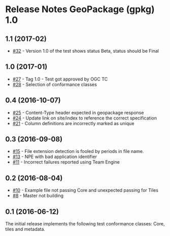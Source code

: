 # Release Notes GeoPackage (gpkg) 1.0

## 1.1 (2017-02)
   - [#32](https://github.com/opengeospatial/ets-gpkg10/issues/32) - Version 1.0 of the test shows status Beta, status should be Final
    
## 1.0 (2017-01)
   - [#27](https://github.com/opengeospatial/ets-gpkg10/issues/27) - Tag 1.0 - Test got approved by OGC TC
   - [#28](https://github.com/opengeospatial/ets-gpkg10/issues/28) - Selection of conformance classes
   
## 0.4 (2016-10-07)

  - [#25](https://github.com/opengeospatial/ets-gpkg10/issues/25) - Content-Type header expected in geopackage response
  - [#24](https://github.com/opengeospatial/ets-gpkg10/issues/24) - Update link on site/index to reference the correct specification
  - [#21](https://github.com/opengeospatial/ets-gpkg10/issues/21) - Column definitions are incorrectly marked as unique


## 0.3 (2016-09-08)
  - [#15](https://github.com/opengeospatial/ets-gpkg10/issues/15) - File extension detection is fooled by periods in file name.
  - [#13](https://github.com/opengeospatial/ets-gpkg10/issues/13) - NPE with bad application identifier
  - [#11](https://github.com/opengeospatial/ets-gpkg10/issues/11) - Incorrect failures reported using Team Engine 

## 0.2 (2016-08-04)
 - [#10](https://github.com/opengeospatial/ets-gpkg10/issues/10) - Example file not passing Core and unexpected passing for Tiles
  - [#8](https://github.com/opengeospatial/ets-gpkg10/issues/8) - Master not building 

## 0.1 (2016-06-12)
The initial release implements the following test conformance classes: Core, tiles and metadata.
 


